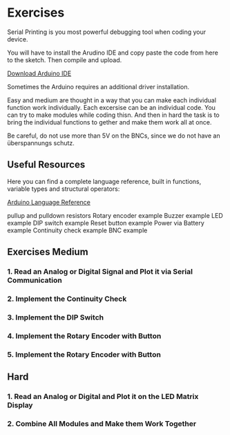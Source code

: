 # Exercises

Serial Printing is you most powerful debugging tool when coding your device.

You will have to install the Arudino IDE and copy paste the code from here to the sketch. Then compile and upload.

[Download Arduino IDE](https://www.arduino.cc/en/software)



Sometimes the Arduino requires an additional driver installation. 

Easy and medium are thought in a way that you can make each individual function work individually. Each excersise can be an individual code. You can try to make modules while coding thisn. And then in hard the task is to bring the individual functions to gether and make them work all at once.

Be careful, do not use more than 5V on the BNCs, since we do not have an überspannungs schutz.

Useful Resources
--------------------
Here you can find a complete language reference, built in functions, variable types and structural operators:

[Arduino Language Reference](https://www.arduino.cc/reference/en/)

pullup and pulldown resistors
Rotary encoder example
Buzzer example
LED example
DIP switch example
Reset button example
Power via Battery example
Continuity check example
BNC example

## Exercises Medium

### 1. Read an Analog or Digital Signal and Plot it via Serial Communication

### 2. Implement the Continuity Check

### 3. Implement the DIP Switch

### 4. Implement the Rotary Encoder with Button

### 5. Implement the Rotary Encoder with Button

## Hard

### 1. Read an Analog or Digital and Plot it on the LED Matrix Display

### 2. Combine All Modules and Make them Work Together






